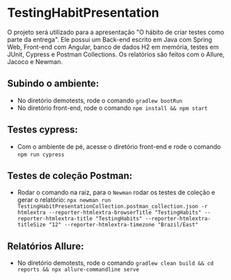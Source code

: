 # TestingHabitPresentation
O projeto será utilizado para a apresentação "O hábito de criar testes como parte da entrega". Ele possui um Back-end escrito em Java com Spring Web, Front-end com Angular, banco de dados H2 em memória, testes em JUnit, Cypress e Postman Collections.
Os relatórios são feitos com o Allure, Jacoco e Newman.

## Subindo o ambiente:

* No diretório demotests, rode o comando `gradlew bootRun`
* No diretório front-end, rode o comando `npm install && npm start`

## Testes cypress:

* Com o ambiente de pé, acesse o diretório front-end e rode o comando `npm run cypress`

## Testes de coleção Postman:

* Rodar o comando na raiz, para o `Newman` rodar os testes de coleção e gerar o relatório:
`npx newman run TestingHabitPresentationCollection.postman_collection.json -r htmlextra --reporter-htmlextra-browserTitle "TestingHabits" --reporter-htmlextra-title "TestingHabits" --reporter-htmlextra-titleSize "12" --reporter-htmlextra-timezone "Brazil/East"`

## Relatórios Allure:

* No diretório demotests, rode o comando `gradlew clean build && cd reports && npx allure-commandline serve`
